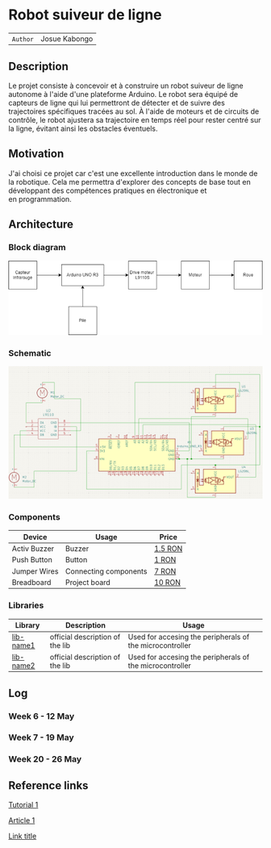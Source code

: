 # Robot suiveur de ligne 

| | |
|-|-|
|`Author` | Josue Kabongo

## Description 
Le projet consiste à concevoir et à construire un robot suiveur de ligne autonome à l'aide d'une plateforme Arduino. Le robot sera équipé de capteurs de ligne qui lui permettront de détecter et de suivre des trajectoires spécifiques tracées au sol. À l'aide de moteurs et de circuits de contrôle, le robot ajustera sa trajectoire en temps réel pour rester centré sur la ligne, évitant ainsi les obstacles éventuels.

## Motivation
J'ai choisi ce projet car c'est une excellente introduction dans le monde de la robotique. Cela me permettra d'explorer des concepts de base tout en développant des compétences pratiques en électronique et en programmation.

## Architecture


### Block diagram

<!-- Make sure the path to the picture is correct -->
![Diagram](Robot-ligne.png)

### Schematic

![Schematic](Schema-robot-1.png)

### Components


<!-- This is just an example, fill in with your actual components -->

| Device | Usage | Price |
|--------|--------|-------|
| Activ Buzzer | Buzzer | [1.5 RON](https://www.optimusdigital.ro/ro/audio-buzzere/635-buzzer-activ-de-3-v.html?search_query=buzzer&results=61) |
| Push Button | Button | [1 RON](https://www.optimusdigital.ro/ro/butoane-i-comutatoare/1119-buton-6x6x6.html?search_query=buton&results=222) |
| Jumper Wires | Connecting components | [7 RON](https://www.optimusdigital.ro/ro/fire-fire-mufate/884-set-fire-tata-tata-40p-10-cm.html?search_query=set+fire&results=110) |
| Breadboard | Project board | [10 RON](https://www.optimusdigital.ro/ro/prototipare-breadboard-uri/8-breadboard-830-points.html?search_query=breadboard&results=145) |

### Libraries

<!-- This is just an example, fill in the table with your actual components -->

| Library | Description | Usage |
|---------|-------------|-------|
| [lib-name1](link-to-lib) | official description of the lib | Used for accesing the peripherals of the microcontroller  |
| [lib-name2](link-to-lib) | official description of the lib | Used for accesing the peripherals of the microcontroller  |

## Log

<!-- write every week your progress here -->

### Week 6 - 12 May

### Week 7 - 19 May

### Week 20 - 26 May


## Reference links

<!-- Fill in with appropriate links and link titles -->

[Tutorial 1](https://www.youtube.com/watch?v=wdgULBpRoXk&t=1s&ab_channel=BenEater)

[Article 1](https://www.explainthatstuff.com/induction-motors.html)

[Link title](https://projecthub.arduino.cc/)